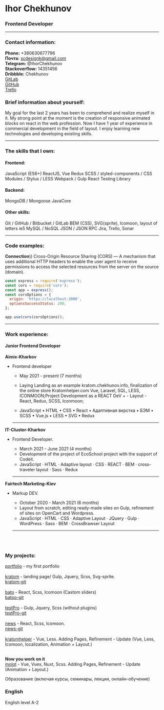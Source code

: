 # Ihor Chekhunov

### Frontend Developer

---

### Contact information:

**Phone:** +380630677796<br>
**Почта:** scdesignk@gmail.com<br>
**Telegram:** @IhorChekhunov<br>
**Stackoverflow:** 14351456<br>
**Dribbble:** Chekhunov<br>
[GitLab](https://gitlab.com/Raday)<br>
[GitHub](https://github.com/chekhunov)<br>
[Trello](https://trello.com/bimbaba)<br>

### Brief information about yourself:

My goal for the last 2 years has been to comprehend and realize myself in it. My strong point at the moment is the creation of responsive animated blocks on react in the web profession. Now I have 1 year of experience in commercial development in the field of layout. I enjoy learning new technologies and developing existing skills.

---

### The skills that I own:

#### Frontend:

JavaScript (ES6+)
ReactJS, Vue
Redux
SCSS / styled-components / CSS Modules / Stylus / LESS
Webpack / Gulp
React Testing Library

#### Backend:

MongoDB / Mongoose
JavaCore

#### Other skills:

Git / GitHub / Bitbucket / GitLab
BEM (CSS), SVG(sprite), Icomoon,
layout of letters ie5
MySQL / NoSQL
JSON / JSON RPC
Jira, Trello, Sonar

---

### Code examples:

**Connection**))
Cross-Origin Resource Sharing (CORS) — A mechanism that uses additional HTTP headers to enable the user agent to receive permissions to access the selected resources from the server on the source (domain).

```javascript
const express = require('express');
const cors = require('cors');
const app = express();
const corsOptions = {
  origin: 'https://localhost:3000',
  optionsSuccessStatus: 200,
};

app.use(cors(corsOptions));
```

---

### Work experience:

#### Junior Frontend Developer

**Aimix-Kharkov**

- Frontend developer

  - May 2021 - present (7 months)
  - Laying Landing as an example kratom.chekhunov.info, finalization of the online store Kratomhelper.com Vue, Laravel, SQL, LESS, ICONMOON;Project Development as a REACT DeV + - Layout - React, Redux, SCSS, Iconmoon;

  - JavaScript • HTML • CSS • React • Адаптивная верстка • БЭМ • SCSS • Vue.js • LESS • SVG • Redux

  ***

**IT-Cluster-Kharkov**

- Frontend Developer.

  - March 2021 - June 2021 (4 months)
  - Development of the project of EcoSchool project with the support of Codeit.
  - JavaScript · HTML · Adaptive layout · CSS · REACT · BEM · cross-traveler layout · Sass · Redux

  ***

**Fairtech Marketing-Kiev**

- Markup DEV.

  - October 2020 - March 2021 (6 months)
  - Layout from scratch, editing ready-made sites on Gulp, refinement of sites on OpenCart and Wordpress.
  - JavaScript · HTML · CSS · Adaptive Layout · JQuery · Gulp · WordPress · Sass · BEM · CrossBrawser Layout

  ***

<br><br>

### My projects:

[portfolio](http://chekhunov.info/) - my first portfolio<br><br>
[kratom](https://kratom.chekhunov.info/) - landing page/ Gulp, Jquery, Scss, Svg-sprite.<br>
[kratom-git](https://github.com/chekhunov/kratom)<br><br>
[bato](https://chekhunov.github.io/BatoTest/) - React, Scss, Icomoon (Castom sliders)<br>
[batoo-git](https://github.com/chekhunov/BatoTest) <br><br>
[testPro](https://tftl.chekhunov.info/) - Gulp, Jquery, Scss (without plugins)<br>
[testPro-git](https://github.com/chekhunov/TFTL) <br><br>
[news](https://chekhunov.github.io/react-news-app/) - React, Scss, Icomoon.<br>
[news-git](https://github.com/chekhunov/react-news-app)<br><br>
[kratomhelper](https://kratomhelper.com/) - Vue, Less. Adding Pages, Refinement - Update (Vue, Less, Icomoon, localization, Animation + Layout.)<br><br>

**Now you work on it**<br>
[molot](https://imolot.com.ua/) - Vue, Vuex, Nuxt, Scss. Adding Pages, Refinement - Update (Animation + Layout.)<br>

Образование (включая курсы, семинары, лекции, онлайн-обучение)

### English

English level A-2
